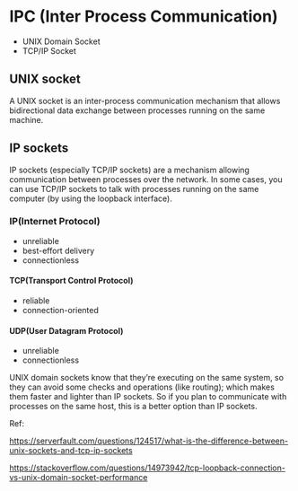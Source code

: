 # IPC (Inter Process Communication)
- UNIX Domain Socket
- TCP/IP Socket

## UNIX socket
A UNIX socket is an inter-process communication mechanism that allows bidirectional data exchange between processes running on the same machine.

## IP sockets
IP sockets (especially TCP/IP sockets) are a mechanism allowing communication between processes over the network. 
In some cases, you can use TCP/IP sockets to talk with processes running on the same computer (by using the loopback interface).

### IP(Internet Protocol)
- unreliable
- best-effort delivery
- connectionless

#### TCP(Transport Control Protocol)
- reliable
- connection-oriented

#### UDP(User Datagram Protocol)
- unreliable
- connectionless


UNIX domain sockets know that they’re executing on the same system, so they can avoid some checks and operations (like routing); 
which makes them faster and lighter than IP sockets. 
So if you plan to communicate with processes on the same host, this is a better option than IP sockets.


Ref:

https://serverfault.com/questions/124517/what-is-the-difference-between-unix-sockets-and-tcp-ip-sockets

https://stackoverflow.com/questions/14973942/tcp-loopback-connection-vs-unix-domain-socket-performance
